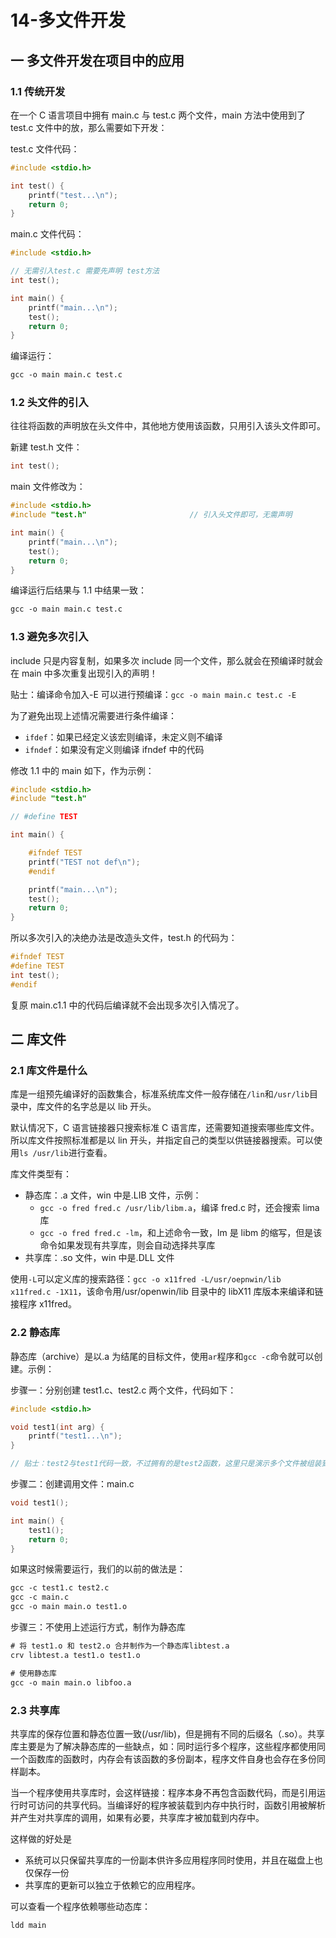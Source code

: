 # 14-多文件开发

## 一 多文件开发在项目中的应用

### 1.1 传统开发

在一个 C 语言项目中拥有 main.c 与 test.c 两个文件，main 方法中使用到了 test.c 文件中的放，那么需要如下开发：

test.c 文件代码：

```c
#include <stdio.h>

int test() {
    printf("test...\n");
    return 0;
}
```

main.c 文件代码：

```c
#include <stdio.h>

// 无需引入test.c 需要先声明 test方法
int test();

int main() {
    printf("main...\n");
    test();
    return 0;
}
```

编译运行：

```txt
gcc -o main main.c test.c
```

### 1.2 头文件的引入

往往将函数的声明放在头文件中，其他地方使用该函数，只用引入该头文件即可。

新建 test.h 文件：

```c
int test();
```

main 文件修改为：

```c
#include <stdio.h>
#include "test.h"                       // 引入头文件即可，无需声明

int main() {
    printf("main...\n");
    test();
    return 0;
}
```

编译运行后结果与 1.1 中结果一致：

```txt
gcc -o main main.c test.c
```

### 1.3 避免多次引入

include 只是内容复制，如果多次 include 同一个文件，那么就会在预编译时就会在 main 中多次重复出现引入的声明！

贴士：编译命令加入-E 可以进行预编译：`gcc -o main main.c test.c -E`

为了避免出现上述情况需要进行条件编译：

- `ifdef`：如果已经定义该宏则编译，未定义则不编译
- `ifndef`：如果没有定义则编译 ifndef 中的代码

修改 1.1 中的 main 如下，作为示例：

```c
#include <stdio.h>
#include "test.h"

// #define TEST

int main() {

    #ifndef TEST
    printf("TEST not def\n");
    #endif

    printf("main...\n");
    test();
    return 0;
}
```

所以多次引入的决绝办法是改造头文件，test.h 的代码为：

```c
#ifndef TEST
#define TEST
int test();
#endif
```

复原 main.c1.1 中的代码后编译就不会出现多次引入情况了。

## 二 库文件

### 2.1 库文件是什么

库是一组预先编译好的函数集合，标准系统库文件一般存储在`/lin`和`/usr/lib`目录中，库文件的名字总是以 lib 开头。

默认情况下，C 语言链接器只搜索标准 C 语言库，还需要知道搜索哪些库文件。所以库文件按照标准都是以 lin 开头，并指定自己的类型以供链接器搜索。可以使用`ls /usr/lib`进行查看。

库文件类型有：

- 静态库：.a 文件，win 中是.LIB 文件，示例：
  - `gcc -o fred fred.c /usr/lib/libm.a`，编译 fred.c 时，还会搜索 lima 库
  - `gcc -o fred fred.c -lm`，和上述命令一致，lm 是 libm 的缩写，但是该命令如果发现有共享库，则会自动选择共享库
- 共享库：.so 文件，win 中是.DLL 文件

使用`-L`可以定义库的搜索路径：`gcc -o x11fred -L/usr/oepnwin/lib x11fred.c -1X11`，该命令用/usr/openwin/lib 目录中的 libX11 库版本来编译和链接程序 x11fred。

### 2.2 静态库

静态库（archive）是以.a 为结尾的目标文件，使用`ar`程序和`gcc -c`命令就可以创建。示例：

步骤一：分别创建 test1.c、test2.c 两个文件，代码如下：

```c
#include <stdio.h>

void test1(int arg) {
    printf("test1...\n");
}

// 贴士：test2与test1代码一致，不过拥有的是test2函数，这里只是演示多个文件被组装到静态库中
```

步骤二：创建调用文件：main.c

```c
void test1();

int main() {
    test1();
    return 0;
}

```

如果这时候需要运行，我们的以前的做法是：

```txt
gcc -c test1.c test2.c
gcc -c main.c
gcc -o main main.o test1.o
```

步骤三：不使用上述运行方式，制作为静态库

```txt
# 将 test1.o 和 test2.o 合并制作为一个静态库libtest.a
crv libtest.a test1.o test1.o

# 使用静态库
gcc -o main main.o libfoo.a
```

### 2.3 共享库

共享库的保存位置和静态位置一致(/usr/lib)，但是拥有不同的后缀名（.so）。共享库主要是为了解决静态库的一些缺点，如：同时运行多个程序，这些程序都使用同一个函数库的函数时，内存会有该函数的多份副本，程序文件自身也会存在多份同样副本。

当一个程序使用共享库时，会这样链接：程序本身不再包含函数代码，而是引用运行时可访问的共享代码。当编译好的程序被装载到内存中执行时，函数引用被解析并产生对共享库的调用，如果有必要，共享库才被加载到内存中。

这样做的好处是

- 系统可以只保留共享库的一份副本供许多应用程序同时使用，并且在磁盘上也仅保存一份
- 共享库的更新可以独立于依赖它的应用程序。

可以查看一个程序依赖哪些动态库：

```txt
ldd main
```
